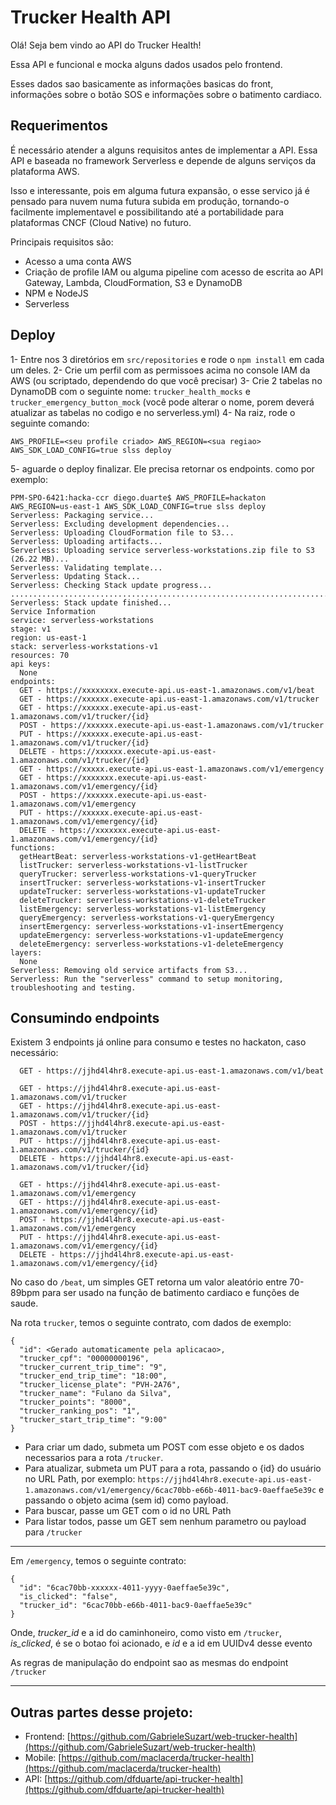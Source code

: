# Trucker Health API

Olá! Seja bem vindo ao API do Trucker Health! 

Essa API e funcional e mocka alguns dados usados pelo frontend.

Esses dados sao basicamente as informações basicas do front, informações sobre o botão SOS e informações sobre o batimento cardiaco.

## Requerimentos

É necessário atender a alguns requisitos antes de implementar a API. Essa API e baseada no framework Serverless e depende de alguns serviços da plataforma AWS.

Isso e interessante, pois em alguma futura expansão, o esse servico já é pensado para nuvem numa futura subida em produção, tornando-o facilmente implementavel e possibilitando até a portabilidade para plataformas CNCF (Cloud Native) no futuro.

Principais requisitos são:

* Acesso a uma conta AWS
* Criação de profile IAM ou alguma pipeline com acesso de escrita ao API Gateway, Lambda, CloudFormation, S3 e DynamoDB
* NPM e NodeJS 
* Serverless

## Deploy

1- Entre nos 3 diretórios em `src/repositories` e rode o `npm install` em cada um deles.
2- Crie um perfil com as permissoes acima no console IAM da AWS (ou scriptado, dependendo do que você precisar)
3- Crie 2 tabelas no DynamoDB com o seguinte nome: `trucker_health_mocks` e `trucker_emergency_button_mock` (você pode alterar o nome, porem deverá atualizar as tabelas no codigo e no serverless.yml)
4- Na raiz, rode o seguinte comando:
```
AWS_PROFILE=<seu profile criado> AWS_REGION=<sua regiao> AWS_SDK_LOAD_CONFIG=true slss deploy
```

5- aguarde o deploy finalizar. Ele precisa retornar os endpoints. como por exemplo:

```
PPM-SPO-6421:hacka-ccr diego.duarte$ AWS_PROFILE=hackaton AWS_REGION=us-east-1 AWS_SDK_LOAD_CONFIG=true slss deploy
Serverless: Packaging service...
Serverless: Excluding development dependencies...
Serverless: Uploading CloudFormation file to S3...
Serverless: Uploading artifacts...
Serverless: Uploading service serverless-workstations.zip file to S3 (26.22 MB)...
Serverless: Validating template...
Serverless: Updating Stack...
Serverless: Checking Stack update progress...
..........................................................................
Serverless: Stack update finished...
Service Information
service: serverless-workstations
stage: v1
region: us-east-1
stack: serverless-workstations-v1
resources: 70
api keys:
  None
endpoints:
  GET - https://xxxxxxxx.execute-api.us-east-1.amazonaws.com/v1/beat
  GET - https://xxxxxx.execute-api.us-east-1.amazonaws.com/v1/trucker
  GET - https://xxxxxx.execute-api.us-east-1.amazonaws.com/v1/trucker/{id}
  POST - https://xxxxxx.execute-api.us-east-1.amazonaws.com/v1/trucker
  PUT - https://xxxxxx.execute-api.us-east-1.amazonaws.com/v1/trucker/{id}
  DELETE - https://xxxxxx.execute-api.us-east-1.amazonaws.com/v1/trucker/{id}
  GET - https://xxxxx.execute-api.us-east-1.amazonaws.com/v1/emergency
  GET - https://xxxxxxx.execute-api.us-east-1.amazonaws.com/v1/emergency/{id}
  POST - https://xxxxxx.execute-api.us-east-1.amazonaws.com/v1/emergency
  PUT - https://xxxxxx.execute-api.us-east-1.amazonaws.com/v1/emergency/{id}
  DELETE - https://xxxxxxx.execute-api.us-east-1.amazonaws.com/v1/emergency/{id}
functions:
  getHeartBeat: serverless-workstations-v1-getHeartBeat
  listTrucker: serverless-workstations-v1-listTrucker
  queryTrucker: serverless-workstations-v1-queryTrucker
  insertTrucker: serverless-workstations-v1-insertTrucker
  updateTrucker: serverless-workstations-v1-updateTrucker
  deleteTrucker: serverless-workstations-v1-deleteTrucker
  listEmergency: serverless-workstations-v1-listEmergency
  queryEmergency: serverless-workstations-v1-queryEmergency
  insertEmergency: serverless-workstations-v1-insertEmergency
  updateEmergency: serverless-workstations-v1-updateEmergency
  deleteEmergency: serverless-workstations-v1-deleteEmergency
layers:
  None
Serverless: Removing old service artifacts from S3...
Serverless: Run the "serverless" command to setup monitoring, troubleshooting and testing.
```

## Consumindo endpoints

Existem 3 endpoints já online para consumo e testes no hackaton, caso necessário:

```
  GET - https://jjhd4l4hr8.execute-api.us-east-1.amazonaws.com/v1/beat
  
  GET - https://jjhd4l4hr8.execute-api.us-east-1.amazonaws.com/v1/trucker
  GET - https://jjhd4l4hr8.execute-api.us-east-1.amazonaws.com/v1/trucker/{id}
  POST - https://jjhd4l4hr8.execute-api.us-east-1.amazonaws.com/v1/trucker
  PUT - https://jjhd4l4hr8.execute-api.us-east-1.amazonaws.com/v1/trucker/{id}
  DELETE - https://jjhd4l4hr8.execute-api.us-east-1.amazonaws.com/v1/trucker/{id}
  
  GET - https://jjhd4l4hr8.execute-api.us-east-1.amazonaws.com/v1/emergency
  GET - https://jjhd4l4hr8.execute-api.us-east-1.amazonaws.com/v1/emergency/{id}
  POST - https://jjhd4l4hr8.execute-api.us-east-1.amazonaws.com/v1/emergency
  PUT - https://jjhd4l4hr8.execute-api.us-east-1.amazonaws.com/v1/emergency/{id}
  DELETE - https://jjhd4l4hr8.execute-api.us-east-1.amazonaws.com/v1/emergency/{id}
  ```

No caso do `/beat`, um simples GET retorna um valor aleatório entre 70-89bpm para ser usado na função de batimento cardiaco e funções de saude.

Na rota `trucker`, temos o seguinte contrato, com dados de exemplo:

```
{
  "id": <Gerado automaticamente pela aplicacao>,
  "trucker_cpf": "00000000196",
  "trucker_current_trip_time": "9",
  "trucker_end_trip_time": "18:00",
  "trucker_license_plate": "PVH-2A76",
  "trucker_name": "Fulano da Silva",
  "trucker_points": "8000",
  "trucker_ranking_pos": "1",
  "trucker_start_trip_time": "9:00"
}
```
* Para criar um dado, submeta um POST com esse objeto e os dados necessarios para a rota `/trucker`.
* Para atualizar, submeta um PUT para a rota, passando o {id} do usuário no URL Path, por exemplo: `https://jjhd4l4hr8.execute-api.us-east-1.amazonaws.com/v1/emergency/6cac70bb-e66b-4011-bac9-0aeffae5e39c` e passando o objeto acima (sem id) como payload.
* Para buscar, passe um GET com o id no URL Path
* Para listar todos, passe um GET sem nenhum parametro ou payload para `/trucker`

----------
Em `/emergency`, temos o seguinte contrato:

```
{
  "id": "6cac70bb-xxxxxx-4011-yyyy-0aeffae5e39c",
  "is_clicked": "false",
  "trucker_id": "6cac70bb-e66b-4011-bac9-0aeffae5e39c"
}
```
Onde, *trucker_id* e a id do caminhoneiro, como visto em `/trucker`, *is_clicked*, é se o botao foi acionado, e *id* e a id em UUIDv4 desse evento

As regras de manipulação do endpoint sao as mesmas do endpoint `/trucker`

----------

## Outras partes desse projeto:


* Frontend: [https://github.com/GabrieleSuzart/web-trucker-health](https://github.com/GabrieleSuzart/web-trucker-health)
* Mobile: [https://github.com/maclacerda/trucker-health](https://github.com/maclacerda/trucker-health)
* API: [https://github.com/dfduarte/api-trucker-health](https://github.com/dfduarte/api-trucker-health)
